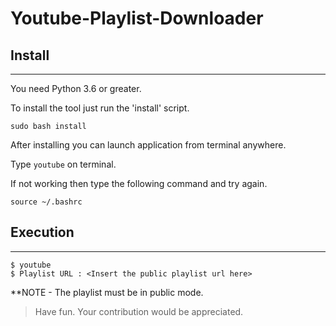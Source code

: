 # Youtube-Playlist-Downloader

## Install
------------

You need Python 3.6 or greater.

To install the tool just run the 'install' script.

`sudo bash install`

After installing you can launch application from terminal anywhere.

Type `youtube` on terminal.

If not working then type the following command and try again.

`source ~/.bashrc`    

## Execution
------------

    $ youtube
    $ Playlist URL : <Insert the public playlist url here>

**NOTE  - The playlist must be in public mode.

>Have fun. Your contribution would be appreciated.

